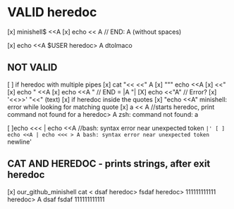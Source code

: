 

# VALID heredoc

[x] minishell$ <<A
[x] echo <<             A			//  END: A (without spaces) 


[x] echo <<A $USER
	heredoc> A
	dtolmaco


## NOT VALID 
[ ] if heredoc with multiple pipes
[x] cat "<< <<" A
[x] """ echo <<A
[x]  <<"
[x] echo " <<A
[x] echo  <<A     "				    //  END = |A     "| 
[X] echo <<"A"						// Error?
[x] '<<>>' "<<" (text)
[x] if heredoc inside the quotes
[x] "echo <<A" minishell: error while looking for matching quote
[x]	a << A						//starts heredoc, print command not found for a
	heredoc> A
	zsh: command not found: a

[ ]echo <<< | echo <<A			//bash: syntax error near unexpected token `|'
[ ] echo <<A | echo <<<
		> A
		bash: syntax error near unexpected token `newline'



## CAT AND HEREDOC -  prints  strings, after exit heredoc

[x] our_github_minishell cat <<A
    heredoc> dsaf
    heredoc> fsdaf
    heredoc> 111111111111
    heredoc> A
    dsaf
    fsdaf
    111111111111




